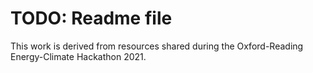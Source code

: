 # TODO: Readme file

This work is derived from resources shared during the Oxford-Reading Energy-Climate Hackathon 2021.
